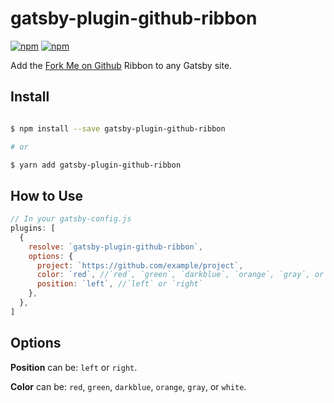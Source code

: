 # gatsby-plugin-github-ribbon

[![npm](https://img.shields.io/npm/v/gatsby-plugin-github-ribbon.svg?style=for-the-badge)](https://www.npmjs.com/package/gatsby-plugin-github-ribbon)
[![npm](https://img.shields.io/npm/dt/gatsby-plugin-github-ribbon.svg?style=for-the-badge)](https://www.npmjs.com/package/gatsby-plugin-github-ribbon)

Add the [Fork Me on Github](https://blog.github.com/2008-12-19-github-ribbons/) Ribbon to any Gatsby site.

## Install

```sh

$ npm install --save gatsby-plugin-github-ribbon

# or

$ yarn add gatsby-plugin-github-ribbon

```

## How to Use

```javascript
// In your gatsby-config.js
plugins: [
  {
    resolve: `gatsby-plugin-github-ribbon`,
    options: {
      project: `https://github.com/example/project`,
      color: `red`, //`red`, `green`, `darkblue`, `orange`, `gray`, or `white`.
      position: `left`, //`left` or `right`
    },
  },
]
```

## Options

**Position** can be: `left` or `right`.

**Color** can be: `red`, `green`, `darkblue`, `orange`, `gray`, or `white`.

